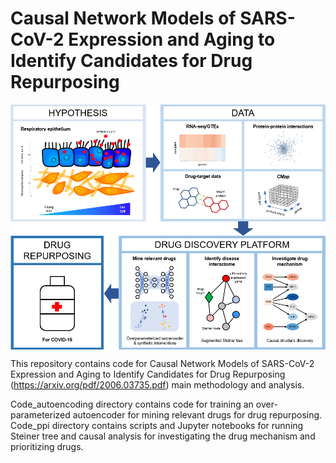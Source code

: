 # Causal Network Models of SARS-CoV-2 Expression and Aging to Identify Candidates for Drug Repurposing
<img align="center"  src="figure_method.png?raw=true">

This repository contains code for Causal Network Models of SARS-CoV-2 Expression and Aging to Identify Candidates for Drug Repurposing (https://arxiv.org/pdf/2006.03735.pdf) main methodology and analysis. 

Code_autoencoding directory contains code for training an over-parameterized autoencoder for mining relevant drugs for drug repurposing. Code_ppi directory contains scripts and Jupyter notebooks for running Steiner tree and causal analysis for investigating the drug mechanism and prioritizing drugs.


